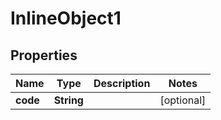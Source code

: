 

# InlineObject1

## Properties

Name | Type | Description | Notes
------------ | ------------- | ------------- | -------------
**code** | **String** |  |  [optional]



